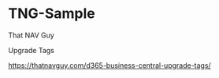 # TNG-Sample
That NAV Guy

Upgrade Tags

https://thatnavguy.com/d365-business-central-upgrade-tags/
